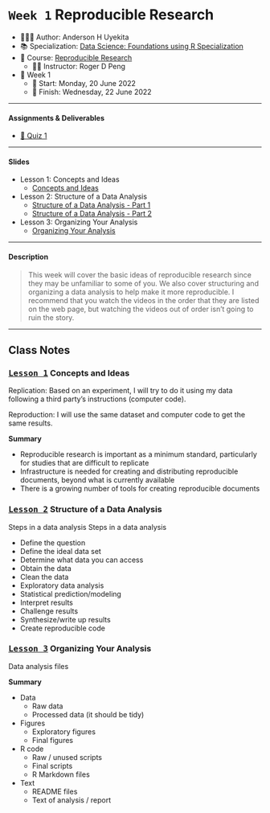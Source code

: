 `Week 1` Reproducible Research
================

-   👨🏻‍💻 Author: Anderson H Uyekita
-   📚 Specialization: <a
    href="https://www.coursera.org/specializations/data-science-foundations-r"
    target="_blank" rel="noopener">Data Science: Foundations using R
    Specialization</a>
-   📖 Course:
    <a href="https://www.coursera.org/learn/reproducible-research"
    target="_blank" rel="noopener">Reproducible Research</a>
    -   🧑‍🏫 Instructor: Roger D Peng
-   📆 Week 1
    -   🚦 Start: Monday, 20 June 2022
    -   🏁 Finish: Wednesday, 22 June 2022

------------------------------------------------------------------------

#### Assignments & Deliverables

-   [📝 Quiz 1](./quiz-1_reproducible-research.md)

------------------------------------------------------------------------

#### Slides

-   Lesson 1: Concepts and Ideas <a href="" id="lesson-1"></a>
    -   [Concepts and Ideas](./slides/1_1_repro-research.pdf)
-   Lesson 2: Structure of a Data Analysis <a href="" id="lesson-2"></a>
    -   [Structure of a Data Analysis - Part
        1](./slides/1_2_1_structure-of-a-data-analysis-1.pdf)
    -   [Structure of a Data Analysis - Part
        2](./slides/1_2_2_structure-of-a-data-analysis-2.pdf)
-   Lesson 3: Organizing Your Analysis <a href="" id="lesson-3"></a>
    -   [Organizing Your
        Analysis](./slides/1_3_organizing-a-data-analysis.pdf)

------------------------------------------------------------------------

#### Description

> This week will cover the basic ideas of reproducible research since
> they may be unfamiliar to some of you. We also cover structuring and
> organizing a data analysis to help make it more reproducible. I
> recommend that you watch the videos in the order that they are listed
> on the web page, but watching the videos out of order isn’t going to
> ruin the story.

------------------------------------------------------------------------

## Class Notes

### [<kbd>Lesson 1</kbd>](#lesson-1) Concepts and Ideas

Replication: Based on an experiment, I will try to do it using my data
following a third party’s instructions (computer code).

Reproduction: I will use the same dataset and computer code to get the
same results.

**Summary**

-   Reproducible research is important as a minimum standard,
    particularly for studies that are difficult to replicate  
-   Infrastructure is needed for creating and distributing reproducible
    documents, beyond what is currently available  
-   There is a growing number of tools for creating reproducible
    documents

### [<kbd>Lesson 2</kbd>](#lesson-2) Structure of a Data Analysis

Steps in a data analysis Steps in a data analysis

-   Define the question
-   Define the ideal data set
-   Determine what data you can access
-   Obtain the data
-   Clean the data
-   Exploratory data analysis
-   Statistical prediction/modeling
-   Interpret results
-   Challenge results
-   Synthesize/write up results
-   Create reproducible code

### [<kbd>Lesson 3</kbd>](#lesson-3) Organizing Your Analysis

Data analysis files

**Summary**

-   Data
    -   Raw data
    -   Processed data (it should be tidy)
-   Figures
    -   Exploratory figures
    -   Final figures
-   R code
    -   Raw / unused scripts
    -   Final scripts
    -   R Markdown files
-   Text
    -   README files
    -   Text of analysis / report

